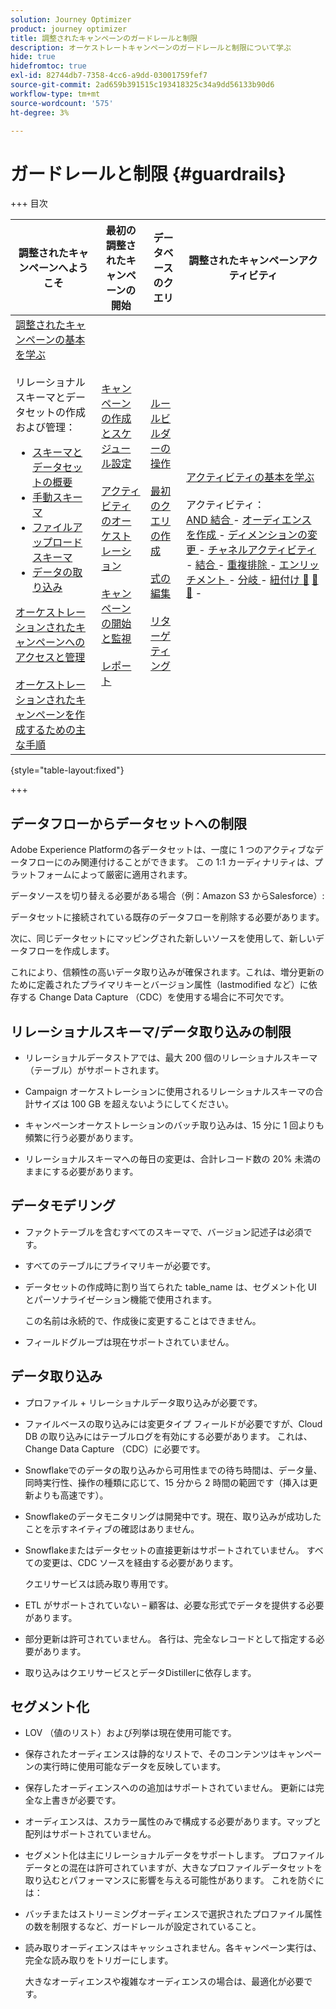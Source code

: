 ```yaml
---
solution: Journey Optimizer
product: journey optimizer
title: 調整されたキャンペーンのガードレールと制限
description: オーケストレートキャンペーンのガードレールと制限について学ぶ
hide: true
hidefromtoc: true
exl-id: 82744db7-7358-4cc6-a9dd-03001759fef7
source-git-commit: 2ad659b391515c193418325c34a9dd56133b90d6
workflow-type: tm+mt
source-wordcount: '575'
ht-degree: 3%

---
```


# ガードレールと制限 {#guardrails}

+++ 目次

| 調整されたキャンペーンへようこそ | 最初の調整されたキャンペーンの開始 | データベースのクエリ | 調整されたキャンペーンアクティビティ |
|---|---|---|---|
| [ 調整されたキャンペーンの基本を学ぶ ](gs-orchestrated-campaigns.md)<br/><br/> リレーショナルスキーマとデータセットの作成および管理：</br> <ul><li>[ スキーマとデータセットの概要 ](gs-schemas.md)</li><li>[ 手動スキーマ ](manual-schema.md)</li><li>[ ファイルアップロードスキーマ ](file-upload-schema.md)</li><li>[ データの取り込み ](ingest-data.md)</li></ul>[ オーケストレーションされたキャンペーンへのアクセスと管理 ](access-manage-orchestrated-campaigns.md)<br/><br/>[ オーケストレーションされたキャンペーンを作成するための主な手順 ](gs-campaign-creation.md) | [ キャンペーンの作成とスケジュール設定 ](create-orchestrated-campaign.md)<br/><br/>[ アクティビティのオーケストレーション ](orchestrate-activities.md)<br/><br/>[ キャンペーンの開始と監視 ](start-monitor-campaigns.md)<br/><br/>[ レポート ](reporting-campaigns.md) | [ ルールビルダーの操作 ](orchestrated-rule-builder.md)<br/><br/>[ 最初のクエリの作成 ](build-query.md)<br/><br/>[ 式の編集 ](edit-expressions.md)<br/><br/>[ リターゲティング ](retarget.md) | [ アクティビティの基本を学ぶ ](activities/about-activities.md)<br/><br/> アクティビティ：<br/>[AND 結合 ](activities/and-join.md) - [ オーディエンスを作成 ](activities/build-audience.md) - [ ディメンションの変更 ](activities/change-dimension.md) - [ チャネルアクティビティ ](activities/channels.md) - [ 結合 ](activities/combine.md) - [ 重複排除 ](activities/deduplication.md) - [ エンリッチメント ](activities/enrichment.md) - [ 分岐 ](activities/fork.md) - [ 紐付け ](activities/reconciliation.md) [&#128279;](activities/save-audience.md) [&#128279;](activities/split.md) [&#128279;](activities/wait.md) - |

{style="table-layout:fixed"}

+++

## データフローからデータセットへの制限

Adobe Experience Platformの各データセットは、一度に 1 つのアクティブなデータフローにのみ関連付けることができます。 この 1:1 カーディナリティは、プラットフォームによって厳密に適用されます。

データソースを切り替える必要がある場合（例：Amazon S3 からSalesforce）:

データセットに接続されている既存のデータフローを削除する必要があります。

次に、同じデータセットにマッピングされた新しいソースを使用して、新しいデータフローを作成します。

これにより、信頼性の高いデータ取り込みが確保されます。これは、増分更新のために定義されたプライマリキーとバージョン属性（lastmodified など）に依存する Change Data Capture （CDC）を使用する場合に不可欠です。


## リレーショナルスキーマ/データ取り込みの制限

* リレーショナルデータストアでは、最大 200 個のリレーショナルスキーマ（テーブル）がサポートされます。

* Campaign オーケストレーションに使用されるリレーショナルスキーマの合計サイズは 100 GB を超えないようにしてください。

* キャンペーンオーケストレーションのバッチ取り込みは、15 分に 1 回よりも頻繁に行う必要があります。

* リレーショナルスキーマへの毎日の変更は、合計レコード数の 20% 未満のままにする必要があります。

## データモデリング

* ファクトテーブルを含むすべてのスキーマで、バージョン記述子は必須です。

* すべてのテーブルにプライマリキーが必要です。

* データセットの作成時に割り当てられた table_name は、セグメント化 UI とパーソナライゼーション機能で使用されます。

  この名前は永続的で、作成後に変更することはできません。

* フィールドグループは現在サポートされていません。

## データ取り込み

* プロファイル + リレーショナルデータ取り込みが必要です。

* ファイルベースの取り込みには変更タイプ フィールドが必要ですが、Cloud DB の取り込みにはテーブルログを有効にする必要があります。 これは、Change Data Capture （CDC）に必要です。

* Snowflakeでのデータの取り込みから可用性までの待ち時間は、データ量、同時実行性、操作の種類に応じて、15 分から 2 時間の範囲です（挿入は更新よりも高速です）。

* Snowflakeのデータモニタリングは開発中です。現在、取り込みが成功したことを示すネイティブの確認はありません。

* Snowflakeまたはデータセットの直接更新はサポートされていません。 すべての変更は、CDC ソースを経由する必要があります。

  クエリサービスは読み取り専用です。

* ETL がサポートされていない – 顧客は、必要な形式でデータを提供する必要があります。

* 部分更新は許可されていません。 各行は、完全なレコードとして指定する必要があります。

* 取り込みはクエリサービスとデータDistillerに依存します。

## セグメント化

* LOV （値のリスト）および列挙は現在使用可能です。

* 保存されたオーディエンスは静的なリストで、そのコンテンツはキャンペーンの実行時に使用可能なデータを反映しています。

* 保存したオーディエンスへのの追加はサポートされていません。 更新には完全な上書きが必要です。

* オーディエンスは、スカラー属性のみで構成する必要があります。マップと配列はサポートされていません。

* セグメント化は主にリレーショナルデータをサポートします。 プロファイルデータとの混在は許可されていますが、大きなプロファイルデータセットを取り込むとパフォーマンスに影響を与える可能性があります。 これを防ぐには：

* バッチまたはストリーミングオーディエンスで選択されたプロファイル属性の数を制限するなど、ガードレールが設定されていること。

* 読み取りオーディエンスはキャッシュされません。各キャンペーン実行は、完全な読み取りをトリガーにします。

  大きなオーディエンスや複雑なオーディエンスの場合は、最適化が必要です。